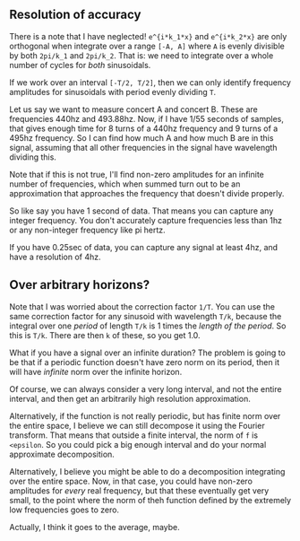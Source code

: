 ## Resolution of accuracy

There is a note that I have neglected! `e^{i*k_1*x}` and `e^{i*k_2*x}`
are only orthogonal when integrate over a range `[-A, A]` where `A` is
evenly divisible by both `2pi/k_1` and `2pi/k_2`. That is: we need to
integrate over a whole number of cycles for *both* sinusoidals.

If we work over an interval `[-T/2, T/2]`, then we can only identify
frequency amplitudes for sinusoidals with period evenly dividing
`T`.

Let us say we want to measure concert A and concert B. These are
frequencies 440hz and 493.88hz. Now, if I have 1/55 seconds of
samples, that gives enough time for 8 turns of a 440hz frequency and 9
turns of a 495hz frequency. So I can find how much A and how much B
are in this signal, assuming that all other frequencies in the signal
have wavelength dividing this.

Note that if this is not true, I'll find non-zero amplitudes for an
infinite number of frequencies, which when summed turn out to be an
approximation that approaches the frequency that doesn't divide
properly.

So like say you have 1 second of data. That means you can capture any
integer frequency. You don't accurately capture frequencies less than
1hz or any non-integer frequency like pi hertz.

If you have 0.25sec of data, you can capture any signal at least 4hz,
and have a resolution of 4hz.

## Over arbitrary horizons?

Note that I was worried about the correction factor `1/T`. You can use
the same correction factor for any sinusoid with wavelength `T/k`,
because the integral over one *period* of length `T/k` is 1 times the
*length of the period*. So this is `T/k`. There are then `k` of these,
so you get 1.0.

What if you have a signal over an infinite duration? The problem is
going to be that if a periodic function doesn't have zero norm on its
period, then it will have *infinite* norm over the infinite horizon.

Of course, we can always consider a very long interval, and not the
entire interval, and then get an arbitrarily high resolution
approximation.

Alternatively, if the function is not really periodic, but has finite
norm over the entire space, I believe we can still decompose it using
the Fourier transform. That means that outside a finite interval, the
norm of `f` is `<epsilon`. So you could pick a big enough interval and
do your normal approximate decomposition.

Alternatively, I believe you might be able to do a decomposition
integrating over the entire space. Now, in that case, you could have
non-zero amplitudes for *every* real frequency, but that these
eventually get very small, to the point where the norm of theh
function defined by the extremely low frequencies goes to zero.

Actually, I think it goes to the average, maybe.
